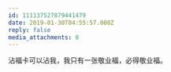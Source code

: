 ```yaml
---
id: 111137527879441479
date: 2019-01-30T04:55:57.000Z
reply: false
media_attachments: 0
---
```


沾福卡可以沾我，我只有一张敬业福，必得敬业福。

